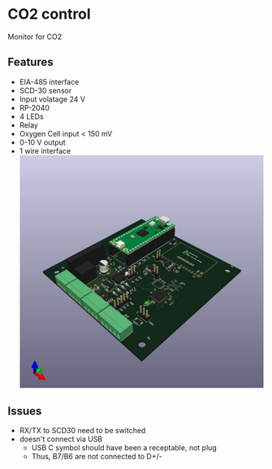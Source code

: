 # CO2 control

Monitor for CO2
## Features
 * EIA-485 interface
 * SCD-30 sensor
 * Input volatage 24 V
 * RP-2040
 * 4 LEDs
 * Relay
 * Oxygen Cell input < 150 mV
 * 0-10 V output
 * 1 wire interface
![board3d](pictures/co2control.jpg)

## Issues
 * RX/TX to SCD30 need to be switched
 * doesn't connect via USB
   * USB C symbol should have been a receptable, not plug
   * Thus, B7/B6 are not connected to D+/-
